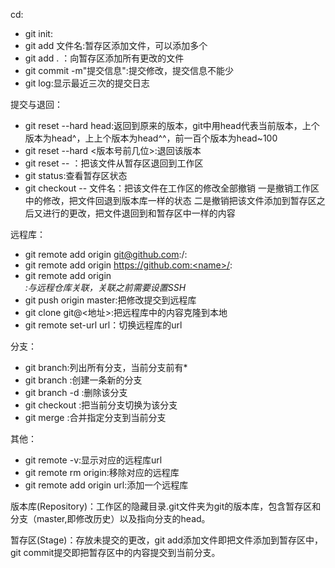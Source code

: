 cd:
* git init:
* git add 文件名:暂存区添加文件，可以添加多个
* git add .  ：向暂存区添加所有更改的文件
* git commit -m"提交信息":提交修改，提交信息不能少
* git log:显示最近三次的提交日志

提交与退回：
* git reset --hard head:返回到原来的版本，git中用head代表当前版本，上个版本为head^，上上个版本为head^^，前一百个版本为head~100
* git reset --hard <版本号前几位>:退回该版本
* git reset -- <file>：把该文件从暂存区退回到工作区
* git status:查看暂存区状态
* git checkout -- 文件名：把该文件在工作区的修改全部撤销
    一是撤销工作区中的修改，把文件回退到版本库一样的状态
    二是撤销把该文件添加到暂存区之后又进行的更改，把文件退回到和暂存区中一样的内容

远程库：
* git remote add origin git@github.com:<name>/<repostory>:
* git remote add origin https://github.com:<name>/<repostory>:
* git remote add origin <address>:与远程仓库关联，关联之前需要设置SSH
* git push origin master:把修改提交到远程库
* git clone git@<地址>:把远程库中的内容克隆到本地
* git remote set-url url：切换远程库的url

分支：
* git branch:列出所有分支，当前分支前有*
* git branch <name>:创建一条新的分支
* git branch -d <name>:删除该分支
* git checkout <name>:把当前分支切换为该分支
* git merge <name>:合并指定分支到当前分支


其他：
* git remote -v:显示对应的远程库url
* git remote rm origin:移除对应的远程库
* git remote add origin url:添加一个远程库



版本库(Repository)：工作区的隐藏目录.git文件夹为git的版本库，包含暂存区和分支（master,即修改历史）以及指向分支的head。

暂存区(Stage)：存放未提交的更改，git add添加文件即把文件添加到暂存区中，git commit提交即把暂存区中的内容提交到当前分支。